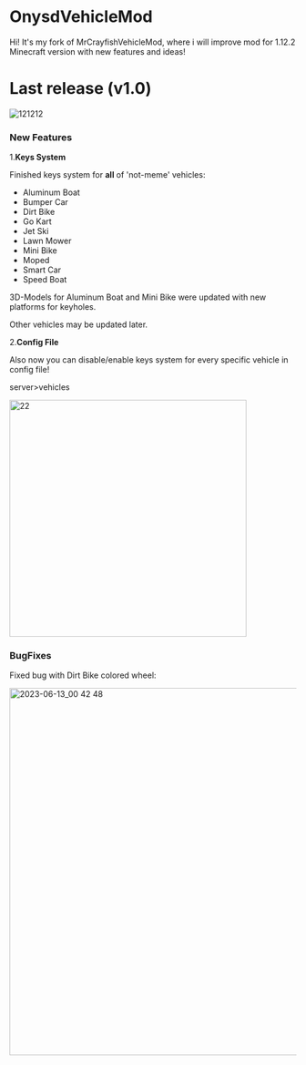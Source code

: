# OnysdVehicleMod

Hi! It's my fork of MrCrayfishVehicleMod, where i will improve mod for 1.12.2 Minecraft version with new features and ideas!

# Last release (v1.0)

![121212](https://github.com/onysd128/OnysdVehicleMod/assets/82735582/592ca29a-95f8-4ff2-b57d-f912df031879)
### New Features

1.**Keys System**

Finished keys system for **all** of 'not-meme' vehicles:

- Aluminum Boat
- Bumper Car
- Dirt Bike
- Go Kart
- Jet Ski
- Lawn Mower
- Mini Bike
- Moped
- Smart Car
- Speed Boat

3D-Models for Aluminum Boat and Mini Bike were updated with new platforms for keyholes.

Other vehicles may be updated later.

2.**Config File**

Also now you can disable/enable keys system for every specific vehicle in config file!

server>vehicles

<img width="416" alt="22" src="https://github.com/onysd128/OnysdVehicleMod/assets/82735582/ded3d365-385a-400d-928d-4e7096373a90">

### BugFixes
Fixed bug with Dirt Bike colored wheel:

<img width="645" alt="2023-06-13_00 42 48" src="https://github.com/onysd128/OnysdVehicleMod/assets/82735582/211f8948-03bd-4fcb-936f-f61941b5de29">
